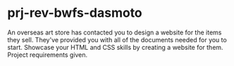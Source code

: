 # prj-rev-bwfs-dasmoto
An overseas art store has contacted you to design a website for the items they sell. They've provided you with all of the documents needed for you to start. Showcase your HTML and CSS skills by creating a website for them. 
Project requirements given.
